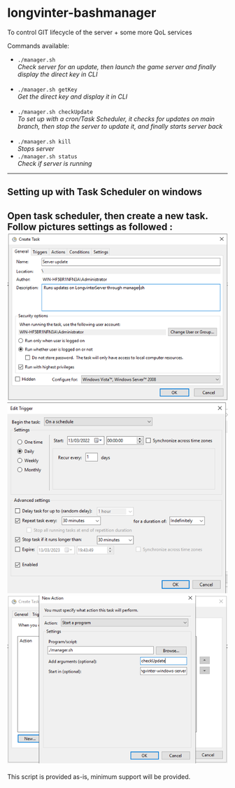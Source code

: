 # longvinter-bashmanager
To control GIT lifecycle of the server + some more QoL services

Commands available:

- `./manager.sh`<br>
*Check server for an update, then launch the game server and finally display the direct key in CLI*
<br><br>
- `./manager.sh getKey`<br>
*Get the direct key and display it in CLI*
<br><br>
- `./manager.sh checkUpdate`<br>
*To set up with a cron/Task Scheduler, it checks for updates on main branch, then
stop the server to update it, and finally starts server back*
<br><br>
- `./manager.sh kill`<br>
*Stops server*
- `./manager.sh status`<br>
*Check if server is running*

---
Setting up with Task Scheduler on windows
-

Open task scheduler, then create a new task.
Follow pictures settings as followed :<br>
![Screenshot](README_pics/1.PNG)<br>
![Screenshot](README_pics/2.PNG)<br>
![Screenshot](README_pics/3.PNG)
---
This script is provided as-is, minimum support will be provided.
